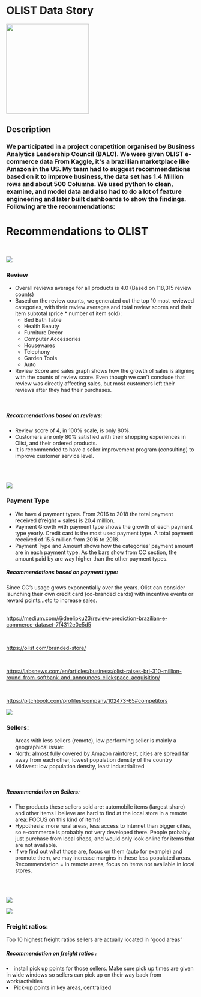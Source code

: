 <H1>OLIST Data Story</H1><p>
    <img src="OLIST Final Dashboard Screenshots/—Pngtree—hand drawn illustration racing car_3932257.png" width="220" height="240" />
</p>
<h2>Description</h2>
<h3>
<p>We participated in a project competition organised by Business Analytics Leadership Council (BALC). We were given OLIST e-commerce data From Kaggle, it's a brazillian marketplace like Amazon in the US. My team had to suggest recommendations based on it to improve business, the data set has 1.4 Million rows and about 500 Columns. We used python to clean, examine, and model data and also had to do a lot of feature engineering and later built dashboards to show the findings. Following are the recommendations: </p>
<h3>
<H1>Recommendations to OLIST </H1>
<br>
<p>
    <img src="OLIST Final Dashboard Screenshots/Picture1.png" />
</p>
<H3> Review </H3>
<ul>
<li>Overall reviews average for all products is 4.0 (Based on 118,315 review counts)
<li>Based on the review counts, we generated out the top 10 most reviewed categories, with their review averages and total review scores and their item subtotal (price * number of item sold):
 <ul>
       <li>Bed Bath Table<br>
       <li>Health Beauty<br>
       <li>Furniture Decor<br>
       <li>Computer Accessories<br>
       <li>Housewares<br>
       <li>Telephony<br>
       <li>Garden Tools<br>
       <li>Auto<br>
</ul>
<li>Review Score and sales graph shows how the growth of sales is aligning with the counts of review score. Even though we can’t conclude that review was directly affecting sales, but most customers left their reviews after they had their purchases.</ul> 
<br>
<h5>Recommendations based on reviews:</h5>
<ul>
<li>Review score of 4, in 100% scale, is only 80%.
<li>Customers are only 80% satisfied with their shopping experiences in Olist, and their ordered products. 
<li>It is recommended to have a seller improvement program (consulting) to improve customer service level. 
</ul>
<br>
<br>
<p>
    <img src="OLIST Final Dashboard Screenshots/Picture2.png" />
</p>
<H3>Payment Type</H3>
<ul>
<li>We have 4 payment types. From 2016 to 2018 the total payment received (freight + sales) is 20.4 million.
<li>Payment Growth with payment type shows the growth of each payment type yearly. Credit card is the most used payment type. A total payment received of 15.6 million from 2016 to 2018.
<li>Payment Type and Amount shows how the categories’ payment amount are in each payment type. As the bars show from CC section, the amount paid by are way higher than the other payment types.
</ul>
<h5>Recommendations based on payment type:</h5>
Since CC’s usage grows exponentially over the years. Olist can consider launching their own credit card (co-branded cards) with incentive events or reward points…etc to increase sales. 
<br>
<br>

https://medium.com/@deelipku23/review-prediction-brazilian-e-commerce-dataset-7f4312e0e5d5
    
<br>
    
https://olist.com/branded-store/
    
 <br>
    
https://labsnews.com/en/articles/business/olist-raises-brl-310-million-round-from-softbank-and-announces-clickspace-acquisition/
    
 <br>

https://pitchbook.com/profiles/company/102473-65#competitors
    

 
<p>
    <img src="OLIST Final Dashboard Screenshots/0003.jpg" />
</p>
<H3>Sellers:</H3> 
<ul>
Areas with less sellers (remote), low performing seller is mainly a geographical issue: 
<li>North: almost fully covered by Amazon rainforest, cities are spread far away from each other, lowest population density of the country
<li>Midwest: low population density, least industrialized 
</ul>
<br>
<h5>Recommendation on Sellers:</h5>
<ul>
<li>The products these sellers sold are: automobile items (largest share) and other items I believe are hard to find at the local store in a remote area: FOCUS on this kind of items! 
<li>Hypothesis: more rural areas, less access to internet than bigger cities, so e-commerce is probably not very developed there. People probably just purchase from local shops, and would only look online for items that are not available.
<li>If we find out what those are, focus on them (auto for example) and promote them, we may increase margins in these less populated areas.
Recommendation = in remote areas, focus on items not available in local stores.
</ul> 
<br>
<br>
<p>
    <img src="OLIST Final Dashboard Screenshots/0004.jpg" />
</p>
<p>
    <img src="OLIST Final Dashboard Screenshots/Picture3.png" />
</p>
<H3>Freight ratios:</H3>
Top 10 highest freight ratios sellers are actually located in “good areas”
<h5>Recommendation on freight ratios :</h5> 
<li>install pick up points for those sellers. Make sure pick up times are given in wide windows so sellers can pick up on their way back from work/activities
<li>Pick-up points in key areas, centralized

 
